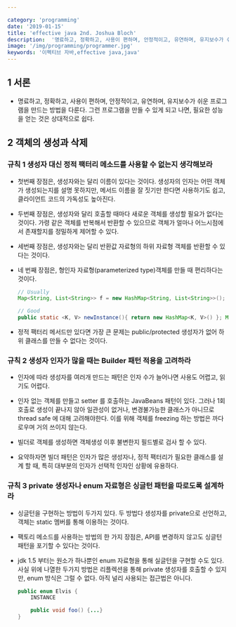 ```yaml
---

category: 'programming'
date: '2019-01-15'
title: 'effective java 2nd. Joshua Bloch'
description:  '명료하고, 정확하고, 사용이 편하며, 안정적이고, 유연하며, 유지보수가 쉬운 프로그램을 만드는 방법을 다룬다. 그런 프로그램을 만들 수 있게 되고 나면, 필요한 성능을 얻는 것은 상대적으로 쉽다.'
image: '/img/programming/programmer.jpg'
keywords: '이펙티브 자바,effective java,java'
---
```



## 1 서론

- 명료하고, 정확하고, 사용이 편하며, 안정적이고, 유연하며, 유지보수가 쉬운 프로그램을 만드는 방법을 다룬다. 그런 프로그램을 만들 수 있게 되고 나면, 필요한 성능을 얻는 것은 상대적으로 쉽다.

## 2 객체의 생성과 삭제

### 규칙 1 생성자 대신 정적 팩터리 메소드를 사용할 수 없는지 생각해보라 

- 첫번째 장점은, 생성자와는 달리 이름이 있다는 것이다. 생성자의 인자는 어떤 객체가 생성되는지를 설명 못하지만, 메서드 이름을 잘 짓기만 한다면 사용하기도 쉽고, 클라이언트 코드의 가독성도 높아진다.

- 두번째 장점은, 생성자와 달리 호출할 때마다 새로운 객체를 생성할 필요가 없다는 것이다. 가령 같은 객체를 반복해서 반환할 수 있으므로 객체가 얼마나 어느시점에서 존재할지를 정밀하게 제어할 수 있다.

- 세번째 장점은, 생성자와는 달리 반환값 자료형의 하위 자료형 객체를 반환할 수 있다는 것이다.

- 네 번째 장점은, 형인자 자료형(parameterized type)객체를 만들 때 편리하다는 것이다.
     
     ```java
     // Usually
     Map<String, List<String>> f = new HashMap<String, List<String>>();

     // Good
     public static <K, V> newInstance(){ return new HashMap<K, V>() }; Map<String,List<String>> m = HashMap.newInstacne();
     ```

- 정적 팩터리 메서드만 있다면 가장 큰 문제는 public/protected 생성자가 없어 하위 클래스를 만들 수 없다는 것이다.

### 규칙 2 생성자 인자가 많을 때는 Builder 패턴 적용을 고려하라

- 인자에 따라 생성자를 여러개 만드는 패턴은 인자 수가 늘어나면 사용도 어렵고, 읽기도 어렵다.

- 인자 없는 객체를 만들고 setter 를 호출하는 JavaBeans 패턴이 있다. 그러나 1회 호출로 생성이 끝나지 않아 일관성이 없거나, 변경불가능한 클래스가 아니므로 thread safe 에 대해 고려해야한다. 이를 위해 객체를 freezing 하는 방법은 까다로우며 거의 쓰이지 않는다.

- 빌더로 객체를 생성하면 객체생성 이후 불변한지 필드별로 검사 할 수 있다.

- 요약하자면 빌더 패턴은 인자가 많은 생성자나, 정적 팩터리가 필요한 클래스를 설계 할 때, 특히 대부분의 인자가 선택적 인자인 상황에 유용하다.

### 규칙 3 private 생성자나 enum 자료형은 싱글턴 패턴을 따로도록 설계하라

- 싱글턴을 구현하는 방법이 두가지 있다. 두 방법다 생성자를 private으로 선언하고, 객체는 static 멤버를 통해 이용하는 것이다.

- 팩토리 메소드를 사용하는 방법의 한 가지 장점은, API를 변경하지 않고도 싱글턴 패턴을 포기할 수 있다는 것이다.

- jdk 1.5 부터는 원소가 하나뿐인 enum 자료형을 통해 실글턴을 구현할 수도 있다. 사실 위에 나열한 두가지 방법은 리플렉션을 통해 private 생성자를 호출할 수 있지만, enum 방식은 그럴 수 없다. 아직 널리 사용되는 접근법은 아니다.
    ```java
    public enum Elvis {
        INSTANCE

        public void foo() {...}
    }
    ```